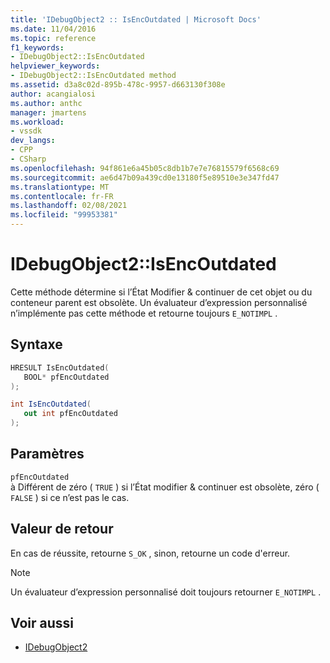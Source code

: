 ```yaml
---
title: 'IDebugObject2 :: IsEncOutdated | Microsoft Docs'
ms.date: 11/04/2016
ms.topic: reference
f1_keywords:
- IDebugObject2::IsEncOutdated
helpviewer_keywords:
- IDebugObject2::IsEncOutdated method
ms.assetid: d3a8c02d-895b-478c-9957-d663130f308e
author: acangialosi
ms.author: anthc
manager: jmartens
ms.workload:
- vssdk
dev_langs:
- CPP
- CSharp
ms.openlocfilehash: 94f861e6a45b05c8db1b7e7e76815579f6568c69
ms.sourcegitcommit: ae6d47b09a439cd0e13180f5e89510e3e347fd47
ms.translationtype: MT
ms.contentlocale: fr-FR
ms.lasthandoff: 02/08/2021
ms.locfileid: "99953381"
---
```

# <a name="idebugobject2isencoutdated"></a>IDebugObject2::IsEncOutdated
Cette méthode détermine si l’État Modifier & continuer de cet objet ou du conteneur parent est obsolète. Un évaluateur d’expression personnalisé n’implémente pas cette méthode et retourne toujours `E_NOTIMPL` .

## <a name="syntax"></a>Syntaxe

```cpp
HRESULT IsEncOutdated(
   BOOL* pfEncOutdated
);
```

```csharp
int IsEncOutdated(
   out int pfEncOutdated
);
```

## <a name="parameters"></a>Paramètres
`pfEncOutdated`\
à Différent de zéro ( `TRUE` ) si l’État modifier & continuer est obsolète, zéro ( `FALSE` ) si ce n’est pas le cas.

## <a name="return-value"></a>Valeur de retour
 En cas de réussite, retourne `S_OK` , sinon, retourne un code d'erreur.

> [!NOTE]
> Un évaluateur d’expression personnalisé doit toujours retourner `E_NOTIMPL` .

## <a name="see-also"></a>Voir aussi
- [IDebugObject2](../../../extensibility/debugger/reference/idebugobject2.md)
